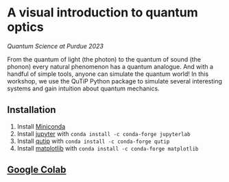 # A visual introduction to quantum optics
*Quantum Science at Purdue 2023*

From the quantum of light (the photon) to the quantum of sound (the phonon) every natural phenomenon has a quantum analogue. And with a handful of simple tools, anyone can simulate the quantum world! In this workshop, we use the QuTiP Python package to simulate several interesting systems and gain intuition about quantum mechanics. 

## Installation
1. Install [Miniconda](https://docs.conda.io/en/latest/miniconda.html)
2. Install [jupyter](https://jupyter.org/install) with `conda install -c conda-forge jupyterlab`
3. Install [qutip](http://qutip.org/docs/latest/installation.html) with `conda install -c conda-forge qutip`
4. Install [matplotlib](https://matplotlib.org/stable/users/installing.html) with `conda install -c conda-forge matplotlib`

## [Google Colab]("https://colab.research.google.com/")
